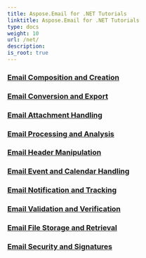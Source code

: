 ```yaml
---
title: Aspose.Email for .NET Tutorials
linktitle: Aspose.Email for .NET Tutorials
type: docs
weight: 10
url: /net/
description:
is_root: true
---
```


### [Email Composition and Creation](./email-composition-and-creation/)

### [Email Conversion and Export](./email-conversion-and-export/)

### [Email Attachment Handling](./email-attachment-handling/)

### [Email Processing and Analysis](./email-processing-and-analysis/)

### [Email Header Manipulation](./email-header-manipulation/)

### [Email Event and Calendar Handling](./email-event-and-calendar-handling/)

### [Email Notification and Tracking](./email-notification-and-tracking/)

### [Email Validation and Verification](./email-validation-and-verification/)

### [Email File Storage and Retrieval](./email-file-storage-and-retrieval/)

### [Email Security and Signatures](./email-security-and-signatures/)
